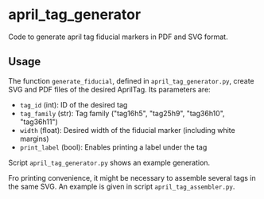 # april_tag_generator

Code to generate april tag fiducial markers in PDF and SVG format.

## Usage

The function `generate_fiducial`, defined in `april_tag_generator.py`, create SVG and PDF files of the desired AprilTag.
Its parameters are:

- `tag_id` (int): ID of the desired tag
- `tag_family` (str): Tag family ("tag16h5", "tag25h9", "tag36h10", "tag36h11")
- `width` (float): Desired width of the fiducial marker (including white margins)
- `print_label` (bool): Enables printing a label under the tag

Script `april_tag_generator.py` shows an example generation.

Fro printing convenience, it might be necessary to assemble several tags in the same SVG. An example is given in script `april_tag_assembler.py`.
